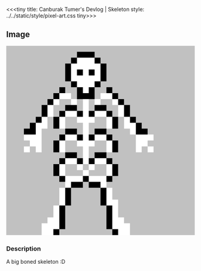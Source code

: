 <<<tiny
title: Canburak Tumer's Devlog | Skeleton
style: ../../static/style/pixel-art.css
tiny>>>

## Image
![](../../static/pixel-art/Skeleton-v1.gif)

### Description
A big boned skeleton :D
